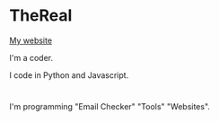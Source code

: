 



# TheReal #

[My website](https://therealoneguy.cf)

I'm a coder.

I code in Python and Javascript.

#  #

I'm programming "Email Checker" "Tools" "Websites".

# #

